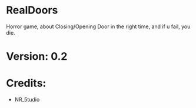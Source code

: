 # RealDoors
Horror game, about Closing/Opening Door in the right time, and if u fail, you die.

# Version: 0.2

# Credits:
- NR_5tudio
